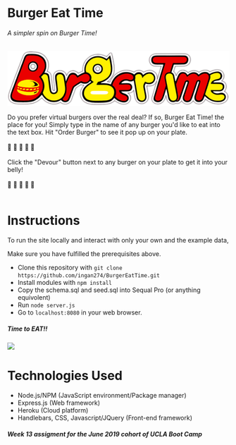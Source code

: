 # Burger Eat Time
###### A simpler spin on Burger Time!
<img src="./public/imgs/BurgerTime_Logo.png">

Do you prefer virtual burgers over the real deal? If so, Burger Eat Time! the place for you!
Simply type in the name of any burger you'd like to eat into the text box. Hit "Order Burger" to see it pop up on your plate.
<br>
<br>
🍔 🍔 🍔 🍔 🍔
<br><br>
Click the "Devour" button next to any burger on your plate to get it into your belly!
<br><br>
🍔 🍔 🍔 🍔 🍔
<br><br>
# Instructions
To run the site locally and interact with only your own and the example data,

Make sure you have fulfilled the prerequisites above.
* Clone this repository with `git clone https://github.com/ingan274/BurgerEatTime.git`
* Install modules with `npm install`
* Copy the schema.sql and seed.sql into Sequal Pro (or anything equivolent)
* Run `node server.js`
* Go to `localhost:8080` in your web browser.
##### Time to EAT!!
<img src="https://media.giphy.com/media/3oEduRhaW6LT3hifi8/source.gif">

# Technologies Used
* Node.js/NPM (JavaScript environment/Package manager)
* Express.js (Web framework)
* Heroku (Cloud platform)
* Handlebars, CSS, Javascript/JQuery (Front-end framework)

##### Week 13 assigment for the June 2019 cohort of UCLA Boot Camp


